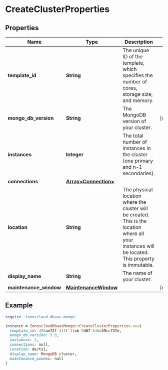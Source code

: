 # CreateClusterProperties

## Properties

| Name | Type | Description | Notes |
| ---- | ---- | ----------- | ----- |
| **template_id** | **String** | The unique ID of the template, which specifies the number of cores, storage size, and memory.  |  |
| **mongo_db_version** | **String** | The MongoDB version of your cluster. | [optional] |
| **instances** | **Integer** | The total number of instances in the cluster (one primary and n-1 secondaries).  |  |
| **connections** | [**Array&lt;Connection&gt;**](Connection.md) |  |  |
| **location** | **String** | The physical location where the cluster will be created. This is the location where all your instances will be located. This property is immutable.  |  |
| **display_name** | **String** | The name of your cluster. |  |
| **maintenance_window** | [**MaintenanceWindow**](MaintenanceWindow.md) |  | [optional] |

## Example

```ruby
require 'ionoscloud-dbaas-mongo'

instance = IonoscloudDbaasMongo::CreateClusterProperties.new(
  template_id: 498ae72f-411f-11eb-9d07-046c59cc737e,
  mongo_db_version: 5.0,
  instances: 3,
  connections: null,
  location: de/txl,
  display_name: MongoDB cluster,
  maintenance_window: null
)
```

